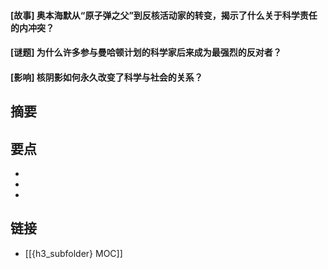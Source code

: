 #### [故事] 奥本海默从“原子弹之父”到反核活动家的转变，揭示了什么关于科学责任的内冲突？


#### [谜题] 为什么许多参与曼哈顿计划的科学家后来成为最强烈的反对者？


#### [影响] 核阴影如何永久改变了科学与社会的关系？


## 摘要


## 要点

- 
- 
- 

## 链接

- [[{h3_subfolder} MOC]]
